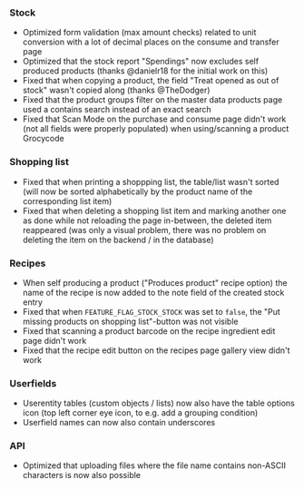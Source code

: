 ### Stock

- Optimized form validation (max amount checks) related to unit conversion with a lot of decimal places on the consume and transfer page
- Optimized that the stock report "Spendings" now excludes self produced products (thanks @danielr18 for the initial work on this)
- Fixed that when copying a product, the field "Treat opened as out of stock" wasn't copied along (thanks @TheDodger)
- Fixed that the product groups filter on the master data products page used a contains search instead of an exact search
- Fixed that Scan Mode on the purchase and consume page didn't work (not all fields were properly populated) when using/scanning a product Grocycode

### Shopping list

- Fixed that when printing a shoppping list, the table/list wasn't sorted (will now be sorted alphabetically by the product name of the corresponding list item)
- Fixed that when deleting a shopping list item and marking another one as done while not reloading the page in-between, the deleted item reappeared (was only a visual problem, there was no problem on deleting the item on the backend / in the database)

### Recipes

- When self producing a product ("Produces product" recipe option) the name of the recipe is now added to the note field of the created stock entry
- Fixed that when `FEATURE_FLAG_STOCK_STOCK` was set to `false`, the "Put missing products on shopping list"-button was not visible
- Fixed that scanning a product barcode on the recipe ingredient edit page didn't work
- Fixed that the recipe edit button on the recipes page gallery view didn't work

### Userfields

- Userentity tables (custom objects / lists) now also have the table options icon (top left corner eye icon, to e.g. add a grouping condition)
- Userfield names can now also contain underscores

### API

- Optimized that uploading files where the file name contains non-ASCII characters is now also possible
